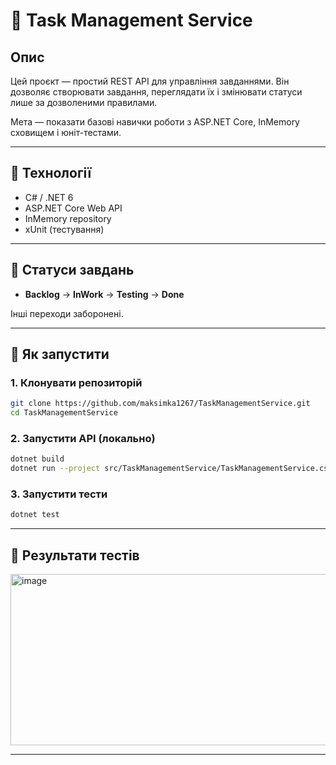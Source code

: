 # 🧩 Task Management Service

## Опис

Цей проєкт — простий REST API для управління завданнями.
Він дозволяє створювати завдання, переглядати їх і змінювати статуси лише за дозволеними правилами.

Мета — показати базові навички роботи з ASP.NET Core, InMemory сховищем і юніт-тестами.

---

## 🔧 Технології

* C# / .NET 6
* ASP.NET Core Web API
* InMemory repository
* xUnit (тестування)

---

## 📌 Статуси завдань

* **Backlog** → **InWork** → **Testing** → **Done**

Інші переходи заборонені.

---

## 🚀 Як запустити

### 1. Клонувати репозиторій

```bash
git clone https://github.com/maksimka1267/TaskManagementService.git
cd TaskManagementService
```

### 2. Запустити API (локально)

```bash
dotnet build
dotnet run --project src/TaskManagementService/TaskManagementService.csproj
```

### 3. Запустити тести

```bash
dotnet test
```

---

## 📸 Результати тестів

<img width="1095" height="274" alt="image" src="https://github.com/user-attachments/assets/7bca1262-dbce-4fb5-8f3a-7dc6ac17fa81" />


---
